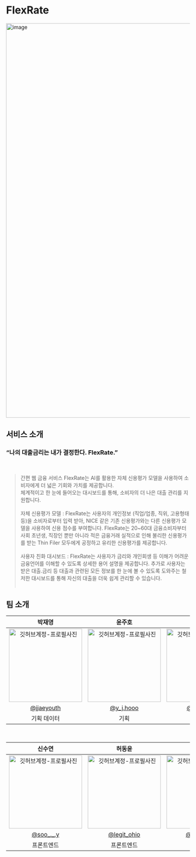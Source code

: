 # FlexRate

<img width="1078" alt="image" src="https://github.com/FlexRate/.github/assets/81611401/cb5fd3ce-10e9-4472-8b59-c165a272d164">


## 서비스 소개

  ### “나의 대출금리는 내가 결정한다. FlexRate.”
  <br/>
  
  > 간편 웹 금융 서비스 FlexRate는 AI를 활용한 자체 신용평가 모델을 사용하여 소비자에게 더 넓은 기회와 가치를 제공합니다.<br/>
  체계적이고 한 눈에 들어오는 대시보드를 통해, 소비자의 더 나은 대출 관리를 지원합니다.
  <br/><br/>
  자체 신용평가 모델 : FlexRate는 사용자의 개인정보 (직업/업종, 직위, 고용형태 등)을 소비자로부터 입력 받아, NICE 같은 기존 신용평가와는 다른 신용평가 모델을 사용하여 신용 점수를 부여합니다. FlexRate는 20~60대 금융소비자부터 사회 초년생, 직장인 뿐만 아니라 적은 금융거래 실적으로 인해 불리한 신용평가를 받는 Thin Filer 모두에게 공정하고 유리한 신용평가를 제공합니다. 
<br/><br/>
  사용자 친화 대시보드 : FlexRate는 사용자가 금리와 개인회생 등 이해가 어려운 금융언어를 이해할 수 있도록 상세한 용어 설명을 제공합니다. 추가로 사용자는 받은 대출.금리 등 대출과 관련된 모든 정보를 한 눈에 볼 수 있도록 도와주는 철저한 대시보드를 통해 자신의 대출을 더욱 쉽게 관리할 수 있습니다.
<br/><br/>

## 팀 소개

|      박재영       |          윤주호         |       소희연        |                                                                                                    
| :------------------------------------------------------------------------------: | :---------------------------------------------------------------------------------------------------------------------------------------------------: | :---------------------------------------------------------------------------------------------------------------------------------------------------------------------------------------------------: | 
|    <img src="https://avatars.githubusercontent.com/ZHyouth" width="200" alt="깃허브계정-프로필사진"> |            <img src="https://avatars.githubusercontent.com/jjgj096" width="200" alt="깃허브계정-프로필사진">    |                 <img src="https://avatars.githubusercontent.com/SooY2" width="200" alt="깃허브계정-프로필사진">   |
|   [@jjaeyouth](https://www.instagram.com/jjaeyouth/)   |    [@y_j.hooo](https://www.instagram.com/y_j.hooo/)  | [@hee_y999](https://www.instagram.com/hee_y999/)  |
| 기획 데이터 | 기획 | 디자인 |
<br/>

|      신수연       |          허동윤         |       유예지        |       조수민        |                                                                                                    
| :------------------------------------------------------------------------------: | :---------------------------------------------------------------------------------------------------------------------------------------------------: | :---------------------------------------------------------------------------------------------------------------------------------------------------------------------------------------------------: | :---------------------------------------------------------------------------------------------------------------------------------------------------------------------------------------------------: |
|   <img src="https://avatars.githubusercontent.com/SooY2" width="200" alt="깃허브계정-프로필사진"> |            <img src="https://avatars.githubusercontent.com/Goodyun92" width="200" alt="깃허브계정-프로필사진">   |                 <img src="https://avatars.githubusercontent.com/YEJIRYOO" width="200" alt="깃허브계정-프로필사진">   |                 <img src="https://avatars.githubusercontent.com/smin7" width="200" alt="깃허브계정-프로필사진">  |
|   [@soo_._.y](https://www.instagram.com/soo_._.y/)   |    [@legit_ohio](https://www.instagram.com/legit_ohio/)  | [@maintn_16](https://www.instagram.com/maintn_16/)  | [@mnignl](https://www.instagram.com/mnignl/)  |
| 프론트엔드 | 프론트엔드 | 백엔드 | 백엔드 |

